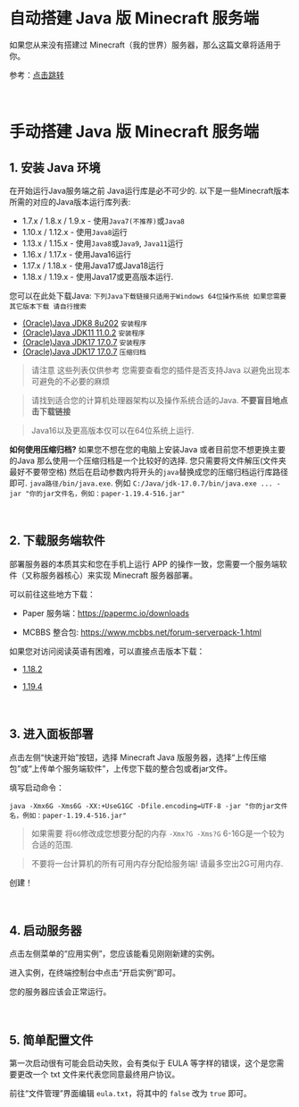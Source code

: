 # 自动搭建 Java 版 Minecraft 服务端

如果您从来没有搭建过 Minecraft（我的世界）服务器，那么这篇文章将适用于你。

参考：[点击跳转](https://www.bilibili.com/read/cv20379951)

<br />

# 手动搭建 Java 版 Minecraft 服务端

## 1. 安装 Java 环境

在开始运行Java服务端之前 Java运行库是必不可少的.
以下是一些Minecraft版本所需的对应的Java版本运行库列表:

  - 1.7.x / 1.8.x / 1.9.x - 使用`Java7(不推荐)`或`Java8`
  - 1.10.x / 1.12.x - 使用`Java8`运行
  - 1.13.x / 1.15.x - 使用`Java8`或`Java9`, `Java11`运行
  - 1.16.x / 1.17.x - 使用Java16运行
  - 1.17.x / 1.18.x - 使用Java17或Java18运行
  - 1.18.x / 1.19.x - 使用Java17或更高版本运行.
  
您可以在此处下载Java: `下列Java下载链接只适用于Windows 64位操作系统 如果您需要其它版本下载 请自行搜索`
  - [(Oracle)Java JDK8 8u202](https://repo.huaweicloud.com/java/jdk/8u202-b08/jdk-8u202-windows-x64.exe) `安装程序`
  - [(Oracle)Java JDK11 11.0.2](https://mirrors.huaweicloud.com/java/jdk/11.0.2+9/jdk-11.0.2_windows-x64_bin.exe) `安装程序`
  - [(Oracle)Java JDK17 17.0.7](https://download.oracle.com/java/17/latest/jdk-17_windows-x64_bin.exe) `安装程序`
  - [(Oracle)Java JDK17 17.0.7](https://download.oracle.com/java/17/archive/jdk-17.0.7_windows-x64_bin.zip) `压缩归档`
  
> 请注意 这些列表仅供参考 您需要查看您的插件是否支持Java 以避免出现本可避免的不必要的麻烦  

> 请找到适合您的计算机处理器架构以及操作系统合适的Java. **不要盲目地点击下载链接**  

> Java16以及更高版本仅可以在64位系统上运行.  

**如何使用压缩归档?**
如果您不想在您的电脑上安装Java 或者目前您不想更换主要的Java 那么使用一个压缩归档是一个比较好的选择.
您只需要将文件解压(文件夹最好不要带空格) 然后在启动参数内将开头的`java`替换成您的压缩归档运行库路径即可. 
`java路径/bin/java.exe`. 例如 `C:/Java/jdk-17.0.7/bin/java.exe ... -jar "你的jar文件名，例如：paper-1.19.4-516.jar"`


<br />

## 2. 下载服务端软件


部署服务器的本质其实和您在手机上运行 APP 的操作一致，您需要一个服务端软件（又称服务器核心）来实现 Minecraft 服务器部署。

可以前往这些地方下载：

- Paper 服务端：https://papermc.io/downloads

- MCBBS 整合包: https://www.mcbbs.net/forum-serverpack-1.html

如果您对访问阅读英语有困难，可以直接点击版本下载：

- [1.18.2](https://api.papermc.io/v2/projects/paper/versions/1.18.2/builds/388/downloads/paper-1.18.2-388.jar)

- [1.19.4](https://api.papermc.io/v2/projects/paper/versions/1.19.4/builds/516/downloads/paper-1.19.4-516.jar)

<br />

## 3. 进入面板部署

点击左侧“快速开始”按钮，选择 Minecraft Java 版服务器，选择“上传压缩包”或“上传单个服务端软件”，上传您下载的整合包或者jar文件。

填写启动命令：

```
java -Xmx6G -Xms6G -XX:+UseG1GC -Dfile.encoding=UTF-8 -jar "你的jar文件名，例如：paper-1.19.4-516.jar"
```

> 如果需要 将`6G`修改成您想要分配的内存 `-Xmx?G -Xms?G` 6-16G是一个较为合适的范围.

> 不要将一台计算机的所有可用内存分配给服务端! 请最多空出2G可用内存.

创建！

<br />


## 4. 启动服务器

点击左侧菜单的“应用实例”，您应该能看见刚刚新建的实例。

进入实例，在终端控制台中点击“开启实例”即可。

您的服务器应该会正常运行。

<br />


## 5. 简单配置文件

第一次启动很有可能会启动失败，会有类似于 EULA 等字样的错误，这个是您需要更改一个 txt 文件来代表您同意最终用户协议。

前往“文件管理”界面编辑 `eula.txt`，将其中的 `false` 改为 `true` 即可。

